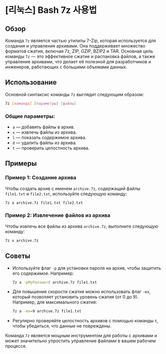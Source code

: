 # [리눅스] Bash 7z 사용법

## Обзор
Команда `7z` является частью утилиты 7-Zip, которая используется для создания и управления архивами. Она поддерживает множество форматов сжатия, включая 7z, ZIP, GZIP, BZIP2 и TAR. Основная цель команды `7z` — это эффективное сжатие и распаковка файлов, а также управление архивами, что делает её полезной для разработчиков и инженеров, работающих с большими объемами данных.

## Использование
Основной синтаксис команды `7z` выглядит следующим образом:

```bash
7z [команда] [параметры] [файлы]
```

### Общие параметры:
- `a` — добавить файлы в архив.
- `x` — извлечь файлы из архива.
- `l` — показать содержимое архива.
- `d` — удалить файлы из архива.
- `t` — проверить целостность архива.

## Примеры

### Пример 1: Создание архива
Чтобы создать архив с именем `archive.7z`, содержащий файлы `file1.txt` и `file2.txt`, используйте следующую команду:

```bash
7z a archive.7z file1.txt file2.txt
```

### Пример 2: Извлечение файлов из архива
Чтобы извлечь все файлы из архива `archive.7z`, выполните следующую команду:

```bash
7z x archive.7z
```

## Советы
- Используйте флаг `-p` для установки пароля на архив, чтобы защитить его содержимое. Например:
  ```bash
  7z a -pMyPassword archive.7z file1.txt
  ```
- Для повышения скорости сжатия можно использовать флаг `-mx`, который позволяет установить уровень сжатия (от 0 до 9). Например, для максимального сжатия:
  ```bash
  7z a -mx=9 archive.7z file1.txt
  ```
- Регулярно проверяйте целостность архивов с помощью команды `t`, чтобы убедиться, что данные не повреждены.

Команда `7z` является мощным инструментом для работы с архивами и может значительно упростить управление файлами в вашем рабочем процессе.